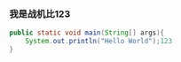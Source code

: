 ### 我是战机比123
```java
public static void main(String[] args){
	System.out.println("Hello World");123
}
```